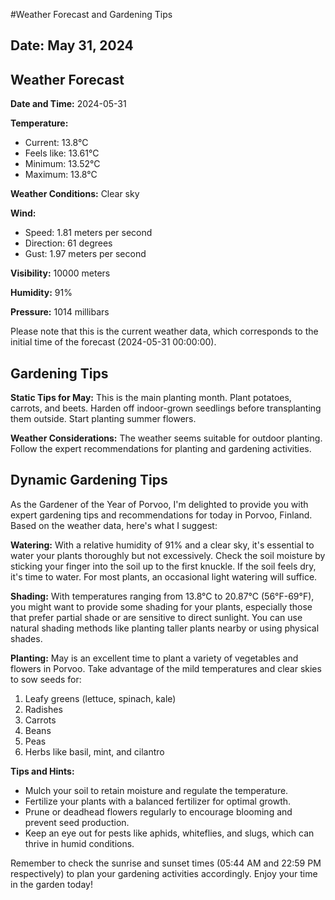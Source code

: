 #Weather Forecast and Gardening Tips
## Date: May 31, 2024

## Weather Forecast
**Date and Time:** 2024-05-31

**Temperature:**
* Current: 13.8°C
* Feels like: 13.61°C
* Minimum: 13.52°C
* Maximum: 13.8°C

**Weather Conditions:** Clear sky

**Wind:**
* Speed: 1.81 meters per second
* Direction: 61 degrees
* Gust: 1.97 meters per second

**Visibility:** 10000 meters

**Humidity:** 91%

**Pressure:** 1014 millibars

Please note that this is the current weather data, which corresponds to the initial time of the forecast (2024-05-31 00:00:00).
## Gardening Tips
**Static Tips for May:**
This is the main planting month. Plant potatoes, carrots, and beets. Harden off indoor-grown seedlings before transplanting them outside. Start planting summer flowers.

**Weather Considerations:**
The weather seems suitable for outdoor planting. Follow the expert recommendations for planting and gardening activities.
## Dynamic Gardening Tips
As the Gardener of the Year of Porvoo, I'm delighted to provide you with expert gardening tips and recommendations for today in Porvoo, Finland. Based on the weather data, here's what I suggest:

**Watering:** With a relative humidity of 91% and a clear sky, it's essential to water your plants thoroughly but not excessively. Check the soil moisture by sticking your finger into the soil up to the first knuckle. If the soil feels dry, it's time to water. For most plants, an occasional light watering will suffice.

**Shading:** With temperatures ranging from 13.8°C to 20.87°C (56°F-69°F), you might want to provide some shading for your plants, especially those that prefer partial shade or are sensitive to direct sunlight. You can use natural shading methods like planting taller plants nearby or using physical shades.

**Planting:** May is an excellent time to plant a variety of vegetables and flowers in Porvoo. Take advantage of the mild temperatures and clear skies to sow seeds for:

1. Leafy greens (lettuce, spinach, kale)
2. Radishes
3. Carrots
4. Beans
5. Peas
6. Herbs like basil, mint, and cilantro

**Tips and Hints:**

* Mulch your soil to retain moisture and regulate the temperature.
* Fertilize your plants with a balanced fertilizer for optimal growth.
* Prune or deadhead flowers regularly to encourage blooming and prevent seed production.
* Keep an eye out for pests like aphids, whiteflies, and slugs, which can thrive in humid conditions.

Remember to check the sunrise and sunset times (05:44 AM and 22:59 PM respectively) to plan your gardening activities accordingly. Enjoy your time in the garden today!